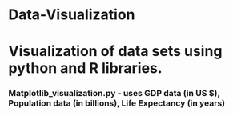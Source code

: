 # Data-Visualization
# Visualization of data sets using python and R libraries.

### Matplotlib_visualization.py - uses GDP data (in US $), Population data (in billions), Life Expectancy (in years)
